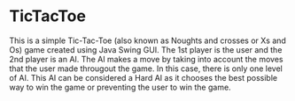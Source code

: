 # TicTacToe

This is a simple Tic-Tac-Toe (also known as Noughts and crosses or Xs and Os) game created using Java Swing GUI. The 1st player is the user and the 2nd player is an AI. The AI makes a move by taking into account the moves that the user made througout the game. In this case, there is only one level of AI. This AI can be considered a Hard AI as it chooses the best possible way to win the game or preventing the user to win the game.
